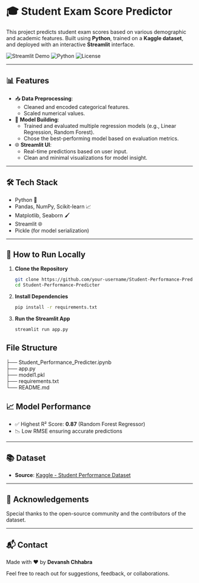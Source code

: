 # 🎓 Student Exam Score Predictor

This project predicts student exam scores based on various demographic and academic features. Built using **Python**, trained on a **Kaggle dataset**, and deployed with an interactive **Streamlit** interface.

![Streamlit Demo](https://img.shields.io/badge/Streamlit-Deployed-blueviolet?style=flat-square) ![Python](https://img.shields.io/badge/Python-3.10+-blue?style=flat-square) ![License](https://img.shields.io/badge/License-MIT-green?style=flat-square)

---

## 📊 Features

- 📥 **Data Preprocessing**:
  - Cleaned and encoded categorical features.
  - Scaled numerical values.
- 🤖 **Model Building**:
  - Trained and evaluated multiple regression models (e.g., Linear Regression, Random Forest).
  - Chose the best-performing model based on evaluation metrics.
- 🌐 **Streamlit UI**:
  - Real-time predictions based on user input.
  - Clean and minimal visualizations for model insight.

---

## 🛠️ Tech Stack

- Python 🐍
- Pandas, NumPy, Scikit-learn 📈
- Matplotlib, Seaborn 🖌️
- Streamlit 🌐
- Pickle (for model serialization)

---

## 🧪 How to Run Locally

1. **Clone the Repository**
   ```bash
   git clone https://github.com/your-username/Student-Performance-Predicter.git
   cd Student-Performance-Predicter

2. **Install Dependencies**
   ```bash
   pip install -r requirements.txt

3. **Run the Streamlit App**
   ```bash
   streamlit run app.py

## File Structure

├── Student_Performance_Predicter.ipynb   
├── app.py                                
├── model1.pkl                            
├── requirements.txt                      
└── README.md                             

## 📈 Model Performance

- ✅ Highest R² Score: **0.87** (Random Forest Regressor)  
- 📉 Low RMSE ensuring accurate predictions

---

## 📚 Dataset

- **Source**: [Kaggle - Student Performance Dataset](https://www.kaggle.com/spscientist/students-performance-in-exams)

---

## 🙌 Acknowledgements

Special thanks to the open-source community and the contributors of the dataset.

---

## 📬 Contact

Made with ❤️ by **Devansh Chhabra**

Feel free to reach out for suggestions, feedback, or collaborations.

